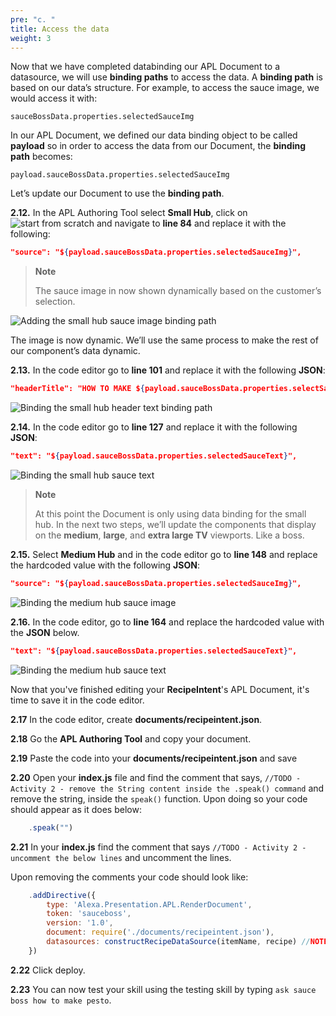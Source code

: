 ```yaml
---
pre: "c. "
title: Access the data
weight: 3
---
```


Now that we have completed databinding our APL Document to a datasource,
we will use **binding paths** to access the data. A **binding path** is
based on our data’s structure. For example, to access the sauce image,
we would access it with:

`sauceBossData.properties.selectedSauceImg`

In our APL Document, we defined our data binding object to be called
**payload** so in order to access the data from our Document, the
**binding path** becomes:

`payload.sauceBossData.properties.selectedSauceImg`

Let’s update our Document to use the **binding path**.

**2.12.** In the APL Authoring Tool select **Small Hub**, click on
![start from scratch](/images/ui/start-from-scratch.png) and navigate to
**line 84** and replace it with the following:

``` JSON
"source": "${payload.sauceBossData.properties.selectedSauceImg}",
```

> **Note**
> 
> The sauce image in now shown dynamically based on the customer’s
> selection.

![Adding the small hub sauce image binding
path](/images/a2-e02_12_add-data.gif)

The image is now dynamic. We’ll use the same process to make the rest of
our component’s data dynamic.

**2.13.** In the code editor go to **line 101** and replace it with the following
**JSON**:

``` JSON
"headerTitle": "HOW TO MAKE ${payload.sauceBossData.properties.selectSauceCaps} SAUCE",
```

![Binding the small hub header text binding
path](/images/a2-e02_13_add-small-hub-header-text.gif)

**2.14.** In the code editor go to **line 127** and replace it with the following
**JSON**:

``` JSON
"text": "${payload.sauceBossData.properties.selectedSauceText}",
```

![Binding the small hub sauce
text](/images/a2-e02_14_add-small-hub-sauce-text.gif)

> **Note**
> 
> At this point the Document is only using data binding for the small
> hub. In the next two steps, we’ll update the components that display
> on the **medium**, **large**, and **extra large TV** viewports. Like a
> boss.

**2.15.** Select **Medium Hub** and in the code editor go to **line
148** and replace the hardcoded value with the following **JSON**:

``` JSON
"source": "${payload.sauceBossData.properties.selectedSauceImg}",
```

![Binding the medium hub sauce
image](/images/a2-e02_15_add-medium-hub-sauce-image.gif)

**2.16.** In the code editor, go to **line 164** and replace the
hardcoded value with the **JSON** below.

``` JSON
"text": "${payload.sauceBossData.properties.selectedSauceText}",
```

![Binding the medium hub sauce
text](/images/a2-e02_16_add-medium-hub-sauce-text.gif)

 Now that you've finished editing your **RecipeIntent**'s APL Document, it's time to save it in the
 code editor.

**2.17** In the code editor, create **documents/recipeintent.json**.

**2.18** Go the **APL Authoring Tool** and copy your document.

**2.19** Paste the code into your **documents/recipeintent.json** and save

**2.20** Open your **index.js** file and find the comment that says, 
`//TODO - Activity 2 - remove the String content inside the .speak() command` and remove the string,
inside the `speak()` function. Upon doing so your code should appear as it does below:

``` javascript
    .speak("")
```

**2.21** In your **index.js** find the comment that says 
`//TODO - Activity 2 - uncomment the below lines` and uncomment the lines.

Upon removing the comments your code should look like:

``` javascript
    .addDirective({
        type: 'Alexa.Presentation.APL.RenderDocument',
        token: 'sauceboss',
        version: '1.0',
        document: require('./documents/recipeintent.json'), 
        datasources: constructRecipeDataSource(itemName, recipe) //NOTE HERE THAT WE ARE DYNAMICALLY POPULATING THE DATASOURCE WITH ANOTHER METHOD
    })
```

**2.22** Click deploy.

**2.23** You can now test your skill using the testing skill by typing 
`ask sauce boss how to make pesto`.